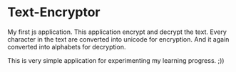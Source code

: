 # Text-Encryptor
My first js application.
This application encrypt and decrypt the text.
Every character in the text are converted into unicode for encryption.
And it again converted into alphabets for decryption.

This is very simple application for experimenting my learning progress. ;))
